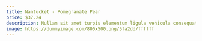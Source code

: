```yaml
---
title: Nantucket - Pomegranate Pear
price: $37.24
description: Nullam sit amet turpis elementum ligula vehicula consequat. Morbi a ipsum. Integer a nibh.
image: https://dummyimage.com/800x500.png/5fa2dd/ffffff
---
```

